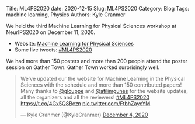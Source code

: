 Title: ML4PS2020
date: 2020-12-15
Slug: ML4PS2020
Category: Blog
Tags: machine learning, Physics
Authors: Kyle Cranmer

We held the third Machine Learning for Physical Sciences workshop at NeurIPS2020 on December 11, 2020. 

 * Website: [Machine Learning for Physical Sciences](http://ml4physicalsciences.github.io)
  * Some live tweets: [#ML4PS2020](https://twitter.com/hashtag/ML4PS2020?src=hashtag_click)
  
We had more than 150 posters and more than 200 people attend the poster session on Gather Town. Gather Town worked surprisingly well.

<blockquote class="twitter-tweet"><p lang="en" dir="ltr">We&#39;ve updated our the website for Machine Learning in the Physical Sciences with the schedule and more than 150 contributed papers! Many thanks to <a href="https://twitter.com/glouppe?ref_src=twsrc%5Etfw">@glouppe</a> and <a href="https://twitter.com/atilimgunes?ref_src=twsrc%5Etfw">@atilimgunes</a> for the website updates, all the organizers and all the reviewers! <a href="https://twitter.com/hashtag/ML4PS2020?src=hash&amp;ref_src=twsrc%5Etfw">#ML4PS2020</a> <a href="https://t.co/4Gx5Q8Bczn">https://t.co/4Gx5Q8Bczn</a> <a href="https://t.co/FtbhZaycYM">pic.twitter.com/FtbhZaycYM</a></p>&mdash; Kyle Cranmer (@KyleCranmer) <a href="https://twitter.com/KyleCranmer/status/1334978512181207042?ref_src=twsrc%5Etfw">December 4, 2020</a></blockquote> <script async src="https://platform.twitter.com/widgets.js" charset="utf-8"></script>